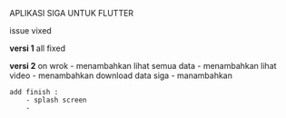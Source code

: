 APLIKASI SIGA UNTUK FLUTTER

issue vixed

**versi 1**
all fixed

**versi 2**
    on wrok
    - menambahkan lihat semua data
    - menambahkan lihat video 
    - menambahkan download data siga 
    - manambahkan

    add finish :
        - splash screen
        -
